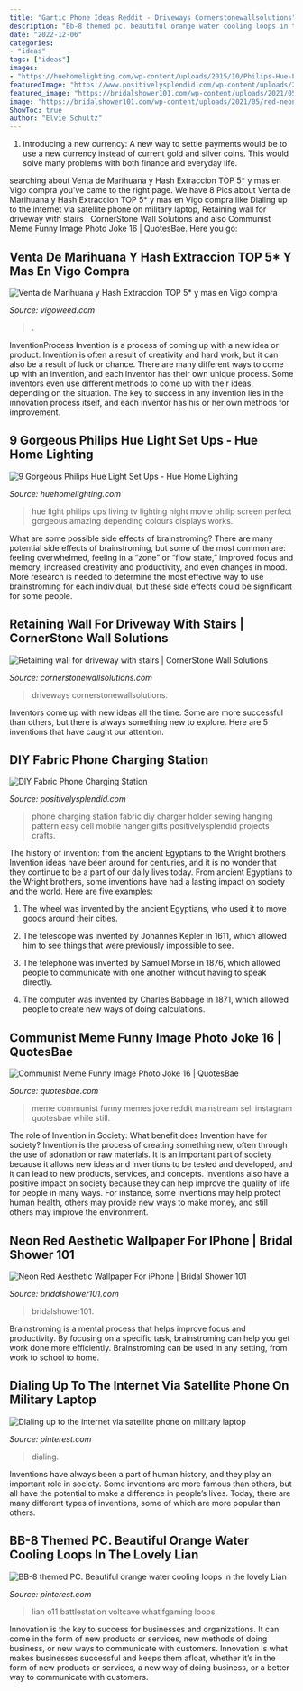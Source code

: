 ```yaml
---
title: "Gartic Phone Ideas Reddit - Driveways Cornerstonewallsolutions"
description: "Bb-8 themed pc. beautiful orange water cooling loops in the lovely lian"
date: "2022-12-06"
categories:
- "ideas"
tags: ["ideas"]
images:
- "https://huehomelighting.com/wp-content/uploads/2015/10/Philips-Hue-Light-Set-Ups.jpg"
featuredImage: "https://www.positivelysplendid.com/wp-content/uploads/2014/06/hanging-phone-charger-6.jpg"
featured_image: "https://bridalshower101.com/wp-content/uploads/2021/05/red-neon-5.png"
image: "https://bridalshower101.com/wp-content/uploads/2021/05/red-neon-5.png"
ShowToc: true
author: "Elvie Schultz"
---
```



1. Introducing a new currency: A new way to settle payments would be to use a new currency instead of current gold and silver coins. This would solve many problems with both finance and everyday life.

	

		
searching about Venta de Marihuana y Hash Extraccion TOP 5* y mas en Vigo compra you've came to the right page. We have 8 Pics about Venta de Marihuana y Hash Extraccion TOP 5* y mas en Vigo compra like Dialing up to the internet via satellite phone on military laptop, Retaining wall for driveway with stairs | CornerStone Wall Solutions and also Communist Meme Funny Image Photo Joke 16 | QuotesBae. Here you go:
		
    
## Venta De Marihuana Y Hash Extraccion TOP 5* Y Mas En Vigo Compra

<img loading=lazy src="https://vigoweed.com/wp-content/uploads/2020/09/IMG-20200728-WA0040.jpg" onerror="this.onerror=null;this.src='https://tse2.mm.bing.net/th?id=OIP.pECiQiyUp9lH-A2BKW5X7QHaJ4&amp;pid=15.1';" alt="Venta de Marihuana y Hash Extraccion TOP 5* y mas en Vigo compra">

_Source: vigoweed.com_

>. 

	

InventionProcess
Invention is a process of coming up with a new idea or product. Invention is often a result of creativity and hard work, but it can also be a result of luck or chance. There are many different ways to come up with an invention, and each inventor has their own unique process. Some inventors even use different methods to come up with their ideas, depending on the situation. The key to success in any invention lies in the innovation process itself, and each inventor has his or her own methods for improvement.

    
## 9 Gorgeous Philips Hue Light Set Ups - Hue Home Lighting

<img loading=lazy src="https://huehomelighting.com/wp-content/uploads/2015/10/Philips-Hue-Light-Set-Ups.jpg" onerror="this.onerror=null;this.src='https://tse4.mm.bing.net/th?id=OIP.AanwfBL25Nj2xIpZsD4TJgHaE3&amp;pid=15.1';" alt="9 Gorgeous Philips Hue Light Set Ups - Hue Home Lighting">

_Source: huehomelighting.com_

>hue light philips ups living tv lighting night movie philip screen perfect gorgeous amazing depending colours displays works. 

	

What are some possible side effects of brainstroming?
There are many potential side effects of brainstroming, but some of the most common are: feeling overwhelmed, feeling in a “zone” or “flow state,” improved focus and memory, increased creativity and productivity, and even changes in mood. More research is needed to determine the most effective way to use brainstroming for each individual, but these side effects could be significant for some people.

    
## Retaining Wall For Driveway With Stairs | CornerStone Wall Solutions

<img loading=lazy src="https://cornerstonewallsolutions.com/wp-content/uploads/2018/02/Retaining-wall-for-driveway-with-stairs.jpg" onerror="this.onerror=null;this.src='https://tse3.mm.bing.net/th?id=OIP.ubyymrUXdHcrnM2eoxWqogHaE5&amp;pid=15.1';" alt="Retaining wall for driveway with stairs | CornerStone Wall Solutions">

_Source: cornerstonewallsolutions.com_

>driveways cornerstonewallsolutions. 

	

Inventors come up with new ideas all the time. Some are more successful than others, but there is always something new to explore. Here are 5 inventions that have caught our attention.

    
## DIY Fabric Phone Charging Station

<img loading=lazy src="https://www.positivelysplendid.com/wp-content/uploads/2014/06/hanging-phone-charger-6.jpg" onerror="this.onerror=null;this.src='https://tse4.mm.bing.net/th?id=OIP.58caHpp1k0DmpF0mWwlTlQHaKX&amp;pid=15.1';" alt="DIY Fabric Phone Charging Station">

_Source: positivelysplendid.com_

>phone charging station fabric diy charger holder sewing hanging pattern easy cell mobile hanger gifts positivelysplendid projects crafts. 

	

The history of invention: from the ancient Egyptians to the Wright brothers
Invention ideas have been around for centuries, and it is no wonder that they continue to be a part of our daily lives today. From ancient Egyptians to the Wright brothers, some inventions have had a lasting impact on society and the world. Here are five examples:
1) The wheel was invented by the ancient Egyptians, who used it to move goods around their cities.

2) The telescope was invented by Johannes Kepler in 1611, which allowed him to see things that were previously impossible to see.

3) The telephone was invented by Samuel Morse in 1876, which allowed people to communicate with one another without having to speak directly.

4) The computer was invented by Charles Babbage in 1871, which allowed people to create new ways of doing calculations.

    
## Communist Meme Funny Image Photo Joke 16 | QuotesBae

<img loading=lazy src="http://quotesbae.com/wp-content/uploads/2018/01/Communist-Meme-Funny-Image-Photo-Joke-16.jpg" onerror="this.onerror=null;this.src='https://tse2.mm.bing.net/th?id=OIP.r0A_UfVI6-XRBWD3wjJH1gHaLH&amp;pid=15.1';" alt="Communist Meme Funny Image Photo Joke 16 | QuotesBae">

_Source: quotesbae.com_

>meme communist funny memes joke reddit mainstream sell instagram quotesbae while still. 

	

The role of Invention in Society: What benefit does Invention have for society?
Invention is the process of creating something new, often through the use of adonation or raw materials. It is an important part of society because it allows new ideas and inventions to be tested and developed, and it can lead to new products, services, and concepts. Inventions also have a positive impact on society because they can help improve the quality of life for people in many ways. For instance, some inventions may help protect human health, others may provide new ways to make money, and still others may improve the environment.

    
## Neon Red Aesthetic Wallpaper For IPhone | Bridal Shower 101

<img loading=lazy src="https://bridalshower101.com/wp-content/uploads/2021/05/red-neon-5.png" onerror="this.onerror=null;this.src='https://tse1.mm.bing.net/th?id=OIP.n1qimRCfjgSUbnDDE9TGfAHaNK&amp;pid=15.1';" alt="Neon Red Aesthetic Wallpaper For iPhone | Bridal Shower 101">

_Source: bridalshower101.com_

>bridalshower101. 

	

Brainstroming is a mental process that helps improve focus and productivity. By focusing on a specific task, brainstroming can help you get work done more efficiently. Brainstroming can be used in any setting, from work to school to home.

    
## Dialing Up To The Internet Via Satellite Phone On Military Laptop

<img loading=lazy src="https://i.pinimg.com/originals/36/4a/13/364a134757a259cfefa00760b5438adb.jpg" onerror="this.onerror=null;this.src='https://tse3.mm.bing.net/th?id=OIP.Mu8omHn1hDsSPAKKAs0Q5QHaJ3&amp;pid=15.1';" alt="Dialing up to the internet via satellite phone on military laptop">

_Source: pinterest.com_

>dialing. 

	

Inventions have always been a part of human history, and they play an important role in society. Some inventions are more famous than others, but all have the potential to make a difference in people’s lives. Today, there are many different types of inventions, some of which are more popular than others.

    
## BB-8 Themed PC. Beautiful Orange Water Cooling Loops In The Lovely Lian

<img loading=lazy src="https://i.pinimg.com/736x/56/7b/0f/567b0f46bb34c13201dd3fb80e035090.jpg" onerror="this.onerror=null;this.src='https://tse2.mm.bing.net/th?id=OIP.R1pNA6Wkv8LyaEEYHBtGfAHaE8&amp;pid=15.1';" alt="BB-8 themed PC. Beautiful orange water cooling loops in the lovely Lian">

_Source: pinterest.com_

>lian o11 battlestation voltcave whatifgaming loops. 

	

Innovation is the key to success for businesses and organizations. It can come in the form of new products or services, new methods of doing business, or new ways to communicate with customers. Innovation is what makes businesses successful and keeps them afloat, whether it’s in the form of new products or services, a new way of doing business, or a better way to communicate with customers.

